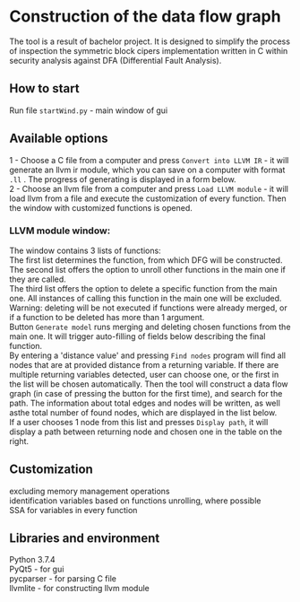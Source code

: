 # Construction of the data flow graph

The tool is a result of bachelor project. It is designed to simplify the process of inspection the symmetric block cipers implementation written in C within security analysis against DFA (Differential Fault Analysis). 

## How to start

Run file `startWind.py` - main window of gui

## Available options
1 - Choose a C file from a computer and press `Convert into LLVM IR` - it will generate an llvm ir module, which you can save on a computer with format `.ll` . The progress of generating is displayed in a form below.<br />
2 - Choose an llvm file from a computer and press `Load LLVM module` - it will load llvm from a file and execute the customization of every function. Then the window with customized functions is opened.

### LLVM module window:
The window contains 3 lists of functions:</br>
The first list determines the function, from which DFG will be constructed.</br>
The second list offers the option to unroll other functions in the main one if they are called.</br>
The third list offers the option to delete a specific function from the main one. All instances of calling this function in the main one will be excluded.</br>
Warning: deleting will be not executed if functions were already merged, or if a function to be deleted has more than 1 argument.</br>
Button `Generate model` runs merging and deleting chosen functions from the main one. It will trigger auto-filling of fields below describing the final function.</br>
By entering a 'distance value' and pressing `Find nodes` program will find all nodes that are at provided distance from a returning variable. If there are multiple returning variables detected, user can choose one, or the first in the list will be chosen automatically. Then the tool will construct a data flow graph (in case of pressing the button for the first time), and search for the path. The information about total edges and nodes will be written, as well asthe total number of found nodes, which are displayed in the list below.</br>
If a user chooses 1 node from this list and presses `Display path`, it will display a path between returning node and chosen one in the table on the right.

## Customization 
excluding memory management operations</br>
identification variables based on functions</bt>
unrolling, where possible</br>
SSA for variables in every function</br>

## Libraries and environment
Python 3.7.4<br />
PyQt5 - for gui<br />
pycparser - for parsing C file<br />
llvmlite - for constructing llvm module<br />
